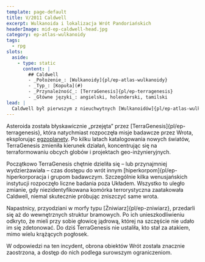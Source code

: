 ```yaml
---
template: page-default
title: V/2011 Caldwell
excerpt: Wulkanoida i lokalizacja Wrót Pandoriańskich
headerImage: mid-ep-caldwell-head.jpg
category: ep-atlas-wulkanoidy
tags: 
  - rpg
slots:
  aside:
    - type: static
      content: |
        ## Caldwell
        - _Położenie_: [Wulkanoidy]{pl/ep-atlas-wulkanoidy}
        - _Typ_: [Kopuła](#)
        - _Przynależność_: [TerraGenesis]{pl/ep-terragenesis}
        - _Główne języki_: angielski, holenderski, tamilski
lead: |
  Caldwell był pierwszym z nieuchwytnych [Wulkanoidów]{pl/ep-atlas-wulkanoidy}, który został odkryty – choć początkowo nie wzbudził większego zainteresowania. Wszystko zmieniło się, gdy niewielki zespół poszukiwaczy z Wenus odnalazł [Wrota Pandoriańskie](#) w głębokim uskoku niedaleko jednego z wąskich biegunów asteroidy. Ten niepozorny kawałek skały nagle wysunął się na pierwszy plan.
---
```

Asteroida została błyskawicznie „przejęta” przez [TerraGenesis]{pl/ep-terragenesis}, która natychmiast rozpoczęła misje badawcze przez Wrota, eksplorując [egzoplanety](https://pl.wikipedia.org/wiki/Planeta_pozas%C5%82oneczna). Po kilku latach katalogowania nowych światów, TerraGenesis zmieniła kierunek działań, koncentrując się na terraformowaniu obcych globów i projektach geo-inżynieryjnych.

Początkowo TerraGenesis chętnie dzieliła się – lub przynajmniej wydzierżawiała – czas dostępu do wrót innym [hiperkorpom]{pl/ep-hiperkorporacja i grupom badawczym. Szczególnie kilka wenusjańskich instytucji rozpoczęło liczne badania poza Układem. Wszystko to uległo zmianie, gdy niezidentyfikowana komórka terrorystyczna zaatakowała Caldwell, niemal skutecznie próbując zniszczyć same wrota.

Napastnicy, przyodziani w morfy typu [Żniwiarz]{pl/ep-zniwiarz}, przedarli się aż do wewnętrznych struktur bramowych. Po ich unieszkodliwieniu odkryto, że mieli przy sobie głowicę jądrową, której na szczęście nie udało im się zdetonować. Do dziś TerraGenesis nie ustaliła, kto stał za atakiem, mimo wielu krążących pogłosek.

W odpowiedzi na ten incydent, obrona obiektów Wrót została znacznie zaostrzona, a dostęp do nich podlega surowszym ograniczeniom.
